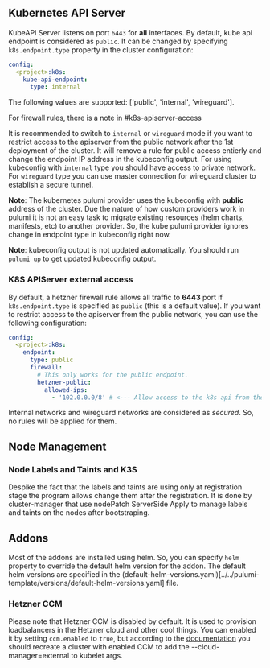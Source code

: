 ## Kubernetes API Server
KubeAPI Server listens on port `6443` for **all** interfaces. By default, kube api endpoint is considered as `public`. It can be changed by specifying `k8s.endpoint.type` property in the cluster configuration:
```yaml
config:
  <project>:k8s:
    kube-api-endpoint:
      type: internal
```
The following values are supported: ['public', 'internal', 'wireguard'].

For firewall rules, there is a note in #k8s-apiserver-access

It is recommended to switch to `internal` or `wireguard` mode if you want to restrict access to the apiserver from the public network after the 1st deployment of the cluster. It will remove a rule for public access entierly and change the endpoint IP address in the kubeconfig output.
For using kubeconfig with `internal` type you should have access to private network.
For `wireguard` type you can use master connection for wireguard cluster to establish a secure tunnel.

**Note**: The kubernetes pulumi provider uses the kubeconfig with **public** address of the cluster. Due the nature of how custom providers work in pulumi it is not an easy task to migrate existing resources (helm charts, manifests, etc) to another provider. So, the kube pulumi provider ignores change in endpoint type in kubeconfig right now.

**Note**: kubeconfig output is not updated automatically. You should run `pulumi up` to get updated kubeconfig output.


### K8S APIServer external access
By default, a hetzner firewall rule allows all traffic to **6443** port if `k8s.endpoint.type` is specified as `public` (this is a default value). If you want to restrict access to the apiserver from the public network, you can use the following configuration:
```yaml
config:
  <project>:k8s:
    endpoint:
      type: public
      firewall:
        # This only works for the public endpoint.
        hetzner-public:
          allowed-ips:
            - '102.0.0.0/8' # <--- Allow access to the k8s api from the this cidr!
```
Internal networks and wireguard networks are considered as *secured*. So, no rules will be applied for them.

## Node Management
### Node Labels and Taints and K3S
Despike the fact that the labels and taints are using only at registration stage the program allows change them after the registration. It is done by cluster-manager that use nodePatch ServerSide Apply to manage labels and taints on the nodes after bootstraping.

## Addons
Most of the addons are installed using helm. So, you can specify `helm` property to override the default helm version for the addon. The default helm versions are specified in the (default-helm-versions.yaml)[../../pulumi-template/versions/default-helm-versions.yaml] file.

### Hetzner CCM
Please note that Hetzner CCM is disabled by default. It is used to provision loadbalancers in the Hetzner cloud and other cool things. You can enabled it by setting `ccm.enabled` to `true`, but according to the [documentation](https://github.com/hetznercloud/hcloud-cloud-controller-manager/issues/80) you should recreate a cluster with enabled CCM to add the --cloud-manager=external to kubelet args.

